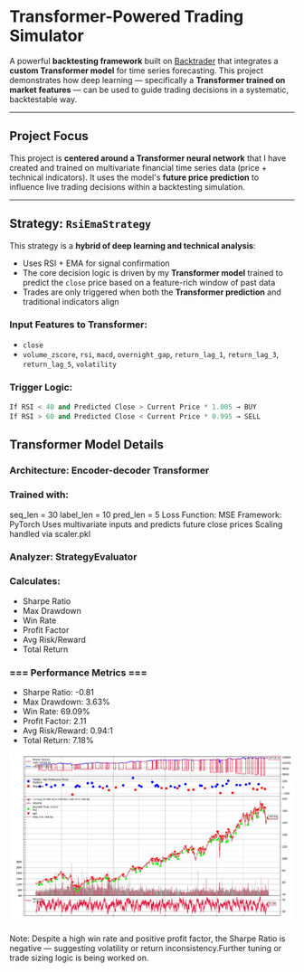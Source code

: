# Transformer-Powered Trading Simulator

A powerful **backtesting framework** built on [Backtrader](https://www.backtrader.com/) that integrates a **custom Transformer model** for time series forecasting. This project demonstrates how deep learning — specifically a **Transformer trained on market features** — can be used to guide trading decisions in a systematic, backtestable way.

---

## Project Focus

This project is **centered around a Transformer neural network** that I have created and trained on multivariate financial time series data (price + technical indicators). It uses the model's **future price prediction** to influence live trading decisions within a backtesting simulation.

---

## Strategy: `RsiEmaStrategy`

This strategy is a **hybrid of deep learning and technical analysis**:

- Uses RSI + EMA for signal confirmation
- The core decision logic is driven by my **Transformer model** trained to predict the `close` price based on a feature-rich window of past data
- Trades are only triggered when both the **Transformer prediction** and traditional indicators align

### Input Features to Transformer:
- `close`
- `volume_zscore`, `rsi`, `macd`, `overnight_gap`, `return_lag_1`, `return_lag_3`, `return_lag_5`, `volatility`

### Trigger Logic:

```python
If RSI < 40 and Predicted Close > Current Price * 1.005 → BUY
If RSI > 60 and Predicted Close < Current Price * 0.995 → SELL
```

## Transformer Model Details

### Architecture: Encoder-decoder Transformer

### Trained with:

seq_len = 30
label_len = 10
pred_len = 5
Loss Function: MSE
Framework: PyTorch
Uses multivariate inputs and predicts future close prices
Scaling handled via scaler.pkl

### Analyzer: StrategyEvaluator

### Calculates:

- Sharpe Ratio
- Max Drawdown
- Win Rate
- Profit Factor
- Avg Risk/Reward
- Total Return

### === Performance Metrics ===

- Sharpe Ratio: -0.81
- Max Drawdown: 3.63%
- Win Rate: 69.09%
- Profit Factor: 2.11
- Avg Risk/Reward: 0.94:1
- Total Return: 7.18%

![Test One](stocks1.png)

Note: Despite a high win rate and positive profit factor, the Sharpe Ratio is negative — suggesting volatility or return inconsistency.Further tuning or trade sizing logic is being worked on.



